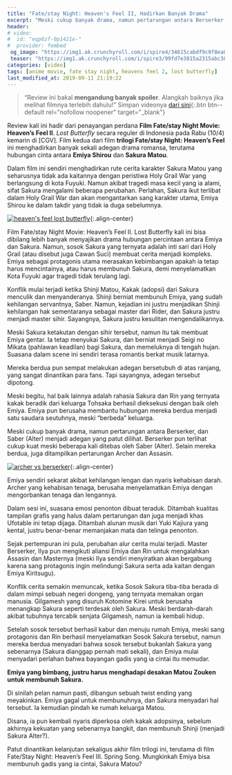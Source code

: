 ```yaml
---
title: "Fate/stay Night: Heaven's Feel II, Hadirkan Banyak Drama"
excerpt: "Meski cukup banyak drama, namun pertarungan antara Berserker, dan Saber (Alter) menjadi adegan yang patut dilihat."
header:
# video:
#  id: "eqp6zf-0p1421e-"
#  provider: fembed
 og_image: "https://img1.ak.crunchyroll.com/i/spire4/34615cabdf9c9f8ea03104759d7db7421547597227_full.jpg"
 teaser: "https://img1.ak.crunchyroll.com/i/spire3/99fd7e3815a2315abc385cb7f149144f1547595750_full.jpg"
categories: [video]
tags: [anime movie, fate stay night, heavens feel 2, lost butterfly]
last_modified_at: 2019-09-11 21:19:22
---
```

> “Review ini bakal **mengandung banyak spoiler**. Alangkah baiknya jika melihat filmnya terlebih dahulu!” Simpan videonya [dari sini](https://mi.knoacc.org/dl/fembed?cde=eqp6zf-0p1421e-&st1=open&st2=fembed.com){:.btn btn--default rel="nofollow noopener" target="_blank"}

Review kali ini hadir dari penayangan perdana **Film Fate/stay Night Movie: Heaven’s Feel II**. _Lost Butterfly_ secara reguler di Indonesia pada Rabu (10/4) kemarin di [CGV]. Film kedua dari film **trilogi Fate/stay Night: Heaven’s Feel** ini menghadirkan banyak sekali adegan drama romansa, terutama hubungan cinta antara **Emiya Shirou** dan **Sakura Matou**.

Dalam film ini sendiri menghadirkan rute cerita karakter Sakura Matou yang seharusnya tidak ada kaitannya dengan peristiwa Holy Grail War yang berlangsung di kota Fuyuki. Namun akibat tragedi masa kecil yang ia alami, sifat Sakura mengalami beberapa perubahan. Perlahan, Sakura ikut terlibat dalam Holy Grail War dan akan mengantarkan sang karakter utama, Emiya Shirou ke dalam takdir yang tidak ia duga sebelumnya.

[![heaven's feel lost butterfly](https://img1.ak.crunchyroll.com/i/spire3/99fd7e3815a2315abc385cb7f149144f1547595750_full.jpg)](https://img1.ak.crunchyroll.com/i/spire3/99fd7e3815a2315abc385cb7f149144f1547595750_full.jpg){:.align-center}

Film Fate/stay Night Movie: Heaven’s Feel II. Lost Butterfly kali ini bisa dibilang lebih banyak menyajikan drama hubungan percintaan antara Emiya dan Sakura. Namun, sosok Sakura yang ternyata adalah inti sari dari Holy Grail (atau disebut juga Cawan Suci) membuat cerita menjadi kompleks. Emiya sebagai protagonis utama merasakan kebimbangan apakah ia tetap harus mencintainya, atau harus membunuh Sakura, demi menyelamatkan Kota Fuyuki agar tragedi tidak terulang lagi.

Konflik mulai terjadi ketika Shinji Matou, Kakak (adopsi) dari Sakura menculik dan menyanderanya. Shinji berniat membunuh Emiya, yang sudah kehilangan servantnya, Saber. Namun, kejadian ini justru menjadikan Shinji kehilangan hak sementaranya sebagai master dari Rider, dan Sakura justru menjadi master sihir. Sayangnya, Sakura justru kesulitan mengendalikannya.

Meski Sakura ketakutan dengan sihir tersebut, namun itu tak membuat Emiya gentar. Ia tetap menyukai Sakura, dan berniat menjadi Seigi no Mikata (pahlawan keadilan) bagi Sakura, dan memeluknya di tengah hujan. Suasana dalam scene ini sendiri terasa romantis berkat musik latarnya.

Mereka berdua pun sempat melakukan adegan bersetubuh di atas ranjang, yang sangat dinantikan para fans. Tapi sayangnya, adegan tersebut dipotong.

Meski begitu, hal baik lainnya adalah rahasia Sakura dan Rin yang ternyata kakak beradik dari keluarga Tohsaka berhasil dieksekusi dengan baik oleh Emiya. Emiya pun berusaha membantu hubungan mereka berdua menjadi satu saudara seutuhnya, meski “berbeda” keluarga.

Meski cukup banyak drama, namun pertarungan antara Berserker, dan Saber (Alter) menjadi adegan yang patut dilihat. Berserker pun terlihat cukup kuat meski beberapa kali ditebas oleh Saber (Alter). Selain mereka berdua, juga ditampilkan pertarungan Archer dan Assasin.

[![archer vs berserker](https://animesuperhero.com/wp-content/uploads/2019/02/fate-stay-night-heavens-feel-the-movie-ii-lost-butterfly-18.jpg)](https://animesuperhero.com/wp-content/uploads/2019/02/fate-stay-night-heavens-feel-the-movie-ii-lost-butterfly-18.jpg){:.align-center}

Emiya sendiri sekarat akibat kehilangan lengan dan nyaris kehabisan darah. Archer yang kehabisan tenaga, berusaha menyelamatkan Emiya dengan mengorbankan tenaga dan lengannya.

Dalam sesi ini, suasana emosi penonton dibuat teraduk. Ditambah kualitas tampilan grafis yang halus dalam pertarungan dan juga menjadi khas Ufotable ini tetap dijaga. Ditambah alunan musik dari Yuki Kajiura yang kental, justru benar-benar memanjakan mata dan telinga penonton.

Sejak pertempuran ini pula, perubahan alur cerita mulai terjadi. Master Berserker, Ilya pun mengikuti aliansi Emiya dan Rin untuk mengalahkan Assasin dan Masternya (meski Ilya sendiri menyiratkan akan bergabung karena sang protagonis ingin melindungi Sakura serta ada kaitan dengan Emiya Kiritsugu).

Konflik cerita semakin memuncak, ketika Sosok Sakura tiba-tiba berada di dalam mimpi sebuah negeri dongeng, yang ternyata memakan organ manusia. Gilgamesh yang disuruh Kotomine Kirei untuk berusaha menangkap Sakura seperti terdesak oleh Sakura. Meski berdarah-darah akibat tubuhnya tercabik senjata Gilgamesh, namun ia kembali hidup.

Setelah sosok tersebut berhasil kabur dan menuju rumah Emiya, meski sang protagonis dan Rin berhasil menyelamatkan Sosok Sakura tersebut, namun mereka berdua menyadari bahwa sosok tersebut bukanlah Sakura yang sebenarnya (Sakura dianggap pernah mati sekali), dan Emiya mulai menyadari perlahan bahwa bayangan gadis yang ia cintai itu memudar.

**Emiya yang bimbang, justru harus menghadapi desakan Matou Zouken untuk membunuh Sakura.**

Di sinilah pelan namun pasti, dibangun sebuah twist ending yang meyakinkan. Emiya gagal untuk membunuhnya, dan Sakura menyadari hal tersebut. Ia kemudian pindah ke rumah keluarga Matou.

Disana, ia pun kembali nyaris diperkosa oleh kakak adopsinya, sebelum akhirnya kekuatan yang sebenarnya bangkit, dan membunuh Shinji (menjadi Sakura Alter?).

Patut dinantikan kelanjutan sekaligus akhir film trilogi ini, terutama di film Fate/Stay Night: Heaven’s Feel III. Spring Song. Mungkinkah Emiya bisa membunuh gadis yang ia cintai, Sakura Matou?
